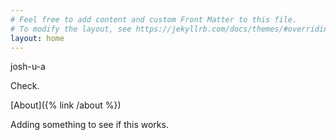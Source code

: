 ```yaml
---
# Feel free to add content and custom Front Matter to this file.
# To modify the layout, see https://jekyllrb.com/docs/themes/#overriding-theme-defaults
layout: home
---
```


josh-u-a

Check. 

[About]({% link /about %})

Adding something to see if this works.